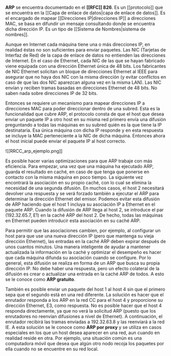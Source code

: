**ARP** se encuentra documentado en el **[[RFC]] 826**. Es un [[protocolo]] que se encuentra en la [[Capa de enlace de datos|capa de enlace de datos]]. Es el encargado de mapear [[Direcciones IP|direcciones IP]] a direcciones MAC, se basa en difundir un mensaje consultando donde se encuentra dicha dirección IP. Es un tipo de [[Sistema de Nombres|sistema de nombres]].

Aunque en Internet cada máquina tiene una o más direcciones IP, en realidad éstas no son suficientes para enviar paquetes. Las NIC (Tarjetas de Interfaz de Red) de la capa de enlace de datos no entienden las direcciones de Internet. En el caso de Ethernet, cada NIC de las que se hayan fabricado viene equipada con una dirección Ethernet única de 48 bits. Los fabricantes de NIC Ethernet solicitan un bloque de direcciones Ethernet al IEEE para asegurar que no haya dos NIC con la misma dirección (y evitar conflictos en caso de que las dos NIC aparezcan alguna vez en la misma LAN). Las NIC envían y reciben tramas basadas en direcciones Ethernet de 48 bits. No saben nada sobre direcciones IP de 32 bits.

Entonces se requiere un mecanismo para mapear direcciones IP a direcciones MAC para poder direccionar dentro de una subred. Esta es la funcionalidad que cubre ARP, el protocolo consta de que el host que desea enviar un paquete IP a otro host en su misma red primero envía una difusión preguntando a todas las máquinas en su subred quién es la que tiene la IP destinataria. Esa única máquina con dicha IP responde y en esta respuesta se incluye la MAC perteneciente a la NIC de dicha máquina. Entonces ahora el host inicial puede enviar el paquete IP al host correcto.

![[RRCC_arp_ejemplo.png]]

Es posible hacer varias optimizaciones para que ARP trabaje con más eficiencia. Para empezar, una vez que una máquina ha ejecutado ARP, guarda el resultado en caché, en caso de que tenga que ponerse en contacto con la misma máquina en poco tiempo. La siguiente vez encontrará la asociación en su propio caché, con lo cual se elimina la necesidad de una segunda difusión. En muchos casos, el host 2 necesitará devolver una respuesta y se verá forzado también a ejecutar el ARP para determinar la dirección Ethernet del emisor. Podemos evitar esta difusión de ARP haciendo que el host 1 incluya su asociación IP a Ethernet en el paquete ARP. Cuando la difusión de ARP llega al host 2, se introduce el par (192.32.65.7, E1) en la caché ARP del host 2. De hecho, todas las máquinas en Ethernet pueden introducir esta asociación en su caché ARP.

Para permitir que las asociaciones cambien, por ejemplo, al configurar un host para que use una nueva dirección IP (pero que mantenga su vieja dirección Ethernet), las entradas en la caché ARP deben expirar después de unos cuantos minutos. Una manera inteligente de ayudar a mantener actualizada la información en la caché y optimizar el desempeño es hacer que cada máquina difunda su asociación cuando se configure. Por lo general, esta difusión se realiza en forma de un ARP que busca su propia dirección IP. No debe haber una respuesta, pero un efecto colateral de la difusión es crear o actualizar una entrada en la caché ARP de todos. A esto se le conoce como **ARP gratuito**.

También es posible enviar un paquete del host 1 al host 4 sin que el primero sepa que el segundo está en una red diferente. La solución es hacer que el enrutador responda a los ARP en la red CC para el host 4 y proporcione su dirección Ethernet, E3, como respuesta. No es posible hacer que el host 4 responda directamente, ya que no verá la solicitud ARP (puesto que los enrutadores no reenvían difusiones a nivel de Ethernet). A continuación, el enrutador recibirá las tramas enviadas a 192.32.63.8 y las reenviará a la red IE. A esta solución se le conoce como **ARP por proxy** y se utiliza en casos especiales en los que un host desea aparecer en una red, aun cuando en realidad reside en otra. Por ejemplo, una situación común es una computadora móvil que desea que algún otro nodo recoja los paquetes por ella cuando no se encuentre en su red local.